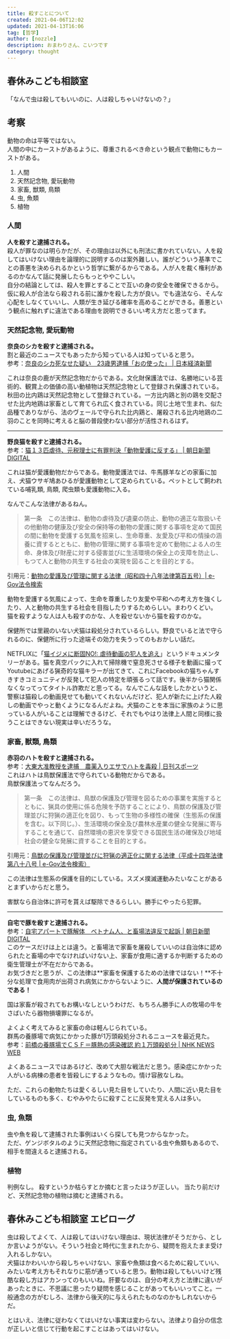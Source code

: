 ```yaml
---
title: 殺すことについて
created: 2021-04-06T12:02
updated: 2021-04-13T16:06
tag: [哲学]
author: [nozzle]
description: おまわりさん、こいつです
category: thought
---
```


## 春休みこども相談室
「なんで虫は殺してもいいのに、人は殺しちゃいけないの？」



## 考察
動物の命は平等ではない。  
人間の中にカーストがあるように、尊重されるべき命という観点で動物にもカーストがある。

1. 人間
2. 天然記念物, 愛玩動物
3. 家畜, 獣類, 鳥類
4. 虫, 魚類
5. 植物


### 人間
**人を殺すと逮捕される。**  
殺人が罪なのは明らかだが、その理由は以外にも刑法に書かれていない。人を殺してはいけない理由を論理的に説明するのは案外難しい。誰がどういう基準でことの善悪を決められるかという哲学に繋がるからである。人が人を裁く権利があるのかなんて話に発展したらもっとややこしい。  
自分の結論としては、殺人を罪とすることで互いの身の安全を確保できるから。  
仮に殺人が合法なら殺される前に誰かを殺した方が良い。でも違法なら、そんな心配をしなくていいし、人類が生き延びる確率を高めることができる。善悪という観点に触れずに違法である理由を説明できるいい考え方だと思ってます。  

### 天然記念物, 愛玩動物
**奈良のシカを殺すと逮捕される。**  
割と最近のニュースでもあったから知っている人は知っていると思う。  
参考：[奈良のシカ死なせた疑い　23歳男逮捕「おの使った」 | 日本経済新聞](https://www.nikkei.com/article/DGXZQOHC0217V0S1A300C2000000/)

これは奈良の鹿が天然記念物だからである。文化財保護法では、名勝地にいる芸術的、観賞上の価値の高い動植物は天然記念物として登録され保護されている。  
秋田の比内鶏は天然記念物として登録されている。一方比内鶏と別の鶏を交配させた比内地鶏は家畜として育てられ広く食されている。同じ土地で生まれ、似た品種でありながら、法のヴェールで守られた比内鶏と、屠殺される比内地鶏の二羽のことを同時に考えると脳の普段使わない部分が活性されるはず。

---  


**野良猫を殺すと逮捕される。**  
参考：[猫１３匹虐待、元税理士に有罪判決「動物愛護に反する」 | 朝日新聞DIGITAL](https://www.asahi.com/articles/ASKDD3HL5KDDUTIL010.html)  

これは猫が愛護動物だからである。動物愛護法では、牛馬豚羊などの家畜に加え、犬猫ウサギ鳩あひるが愛護動物として定められている。ペットとして飼われている哺乳類, 鳥類, 爬虫類も愛護動物に入る。  

なんでこんな法律があるねん。  

> 第一条　この法律は、動物の虐待及び遺棄の防止、動物の適正な取扱いその他動物の健康及び安全の保持等の動物の愛護に関する事項を定めて国民の間に動物を愛護する気風を招来し、生命尊重、友愛及び平和の情操の涵養に資するとともに、動物の管理に関する事項を定めて動物による人の生命、身体及び財産に対する侵害並びに生活環境の保全上の支障を防止し、もつて人と動物の共生する社会の実現を図ることを目的とする。

引用元：[動物の愛護及び管理に関する法律（昭和四十八年法律第百五号）| e-Gov法令検索](https://elaws.e-gov.go.jp/document?lawid=325AC1000000214)

動物を愛護する気風によって、生命を尊重したり友愛や平和への考え方を強くしたり、人と動物の共生する社会を目指したりするためらしい。まわりくどい。  
猫を殺すような人は人も殺すのかな、人を殺せないから猫を殺すのかな。


保健所では里親のいない犬猫は殺処分されているらしい。野良でいると法で守られるのに、保健所に行った途端その効力を失うってのもおかしい話だ。  

NETFLIXに「[猫イジメに断固NO!: 虐待動画の犯人を追え](https://wwww.netflix.com/jp/title/81031373)」というドキュメンタリーがある。猫を真空パックに入れて掃除機で窒息死させる様子を動画に撮ってYoutubeにあげる猟奇的な猫キラーが出てきて、これにFacebookの猫ちゃんすきすきコミュニティが反発して犯人の特定を頑張るって話です。後半から猫関係なくなってってタイトル詐欺だと思ってる。なんでこんな話をしたかというと、警察は猫殺しの動画見せても動いてくれないんだけど、犯人が新たに上げた人殺しの動画でやっと動くようになるんだよね。犬猫のことを本当に家族のように思っている人がいることは理解できるけど、それでもやはり法律上人間と同様に扱うことはできない現実は辛いだろうな。

### 家畜, 獣類, 鳥類
**赤羽のハトを殺すと逮捕される。**  
参考：[大東大准教授を逮捕　農薬入りエサでハトを毒殺 | 日刊スポーツ](https://www.nikkansports.com/general/nikkan/news/201904030000739.html)  
これはハトは鳥獣保護法で守られている動物だからである。  
鳥獣保護法ってなんだろう。
> 第一条　この法律は、鳥獣の保護及び管理を図るための事業を実施するとともに、猟具の使用に係る危険を予防することにより、鳥獣の保護及び管理並びに狩猟の適正化を図り、もって生物の多様性の確保（生態系の保護を含む。以下同じ。）、生活環境の保全及び農林水産業の健全な発展に寄与することを通じて、自然環境の恵沢を享受できる国民生活の確保及び地域社会の健全な発展に資することを目的とする。

引用元：[鳥獣の保護及び管理並びに狩猟の適正化に関する法律（平成十四年法律第八十八号 | e-Gov法令検索）](https://elaws.e-gov.go.jp/document?lawid=414AC0000000088)

この法律は生態系の保護を目的にしている。スズメ撲滅運動みたいなことがあるとまずいからだと思う。  

害獣なら自治体に許可を貰えば駆除できるらしい。勝手にやったら犯罪。

---

**自宅で豚を殺すと逮捕される。**  
参考：[自宅アパートで豚解体　ベトナム人、と畜場法違反で起訴 | 朝日新聞DIGITAL](https://www.asahi.com/articles/ASNCN64CTNCNUTNB017.html)  
このケースだけは上とは違う。と畜場法で家畜を屠殺していいのは自治体に認められたと畜場の中でなければいけない上、家畜が食用に適するか判断するための衛生管理士が不在だからである。  
お気づきだと思うが、この法律は**家畜を保護するための法律ではない！**不十分な処理で食用肉が出荷され病気にかからないように、**人間が保護されているのである！**

国は家畜が殺されてもお構いなしというわけだ、もちろん勝手に人の牧場の牛をさばいたら器物損壊罪になるが。

よくよく考えてみると家畜の命は軽んじられている。  
群馬の養豚場で病気にかかった豚が1万頭殺処分されるニュースを最近見た。  
参考：[前橋の養豚場でＣＳＦ＝豚熱の感染確認 約１万頭殺処分 | NHK NEWS WEB](https://www3.nhk.or.jp/shutoken-news/20210403/1000062565.html)

よくあるニュースではあるけど、改めて大胆な戦法だと思う。感染症にかかった人がいる病棟の患者を皆殺しにするようなもの。情け容赦なしね。

ただ、これらの動物たちは愛くるしい見た目をしていたり、人間に近い見た目をしているものも多く、むやみやたらに殺すことに反発を覚える人は多い。  

### 虫, 魚類

虫や魚を殺して逮捕された事例はいくら探しても見つからなかった。  
ただ、ゲンジボタルのように天然記念物に指定されている虫や魚類もあるので、相手を間違えると逮捕される。  


### 植物

判例なし。
殺すというか枯らすとか摘むと言ったほうが正しい。
当たり前だけど、天然記念物の植物は摘むと逮捕される。

## 春休みこども相談室 エピローグ

虫は殺してよくて、人は殺してはいけない理由は、現状法律がそうだから、としか言いようがない。そういう社会と時代に生まれたから、疑問を抱えたまま受け入れるしかない。  
犬猫はかわいいから殺しちゃいけない、家畜や魚類は食べるために殺していい、みたいな考え方もそれなりに筋が通っていると思う。動物は殺してもいいけど残酷な殺し方はアカンってのもいいね。肝要なのは、自分の考え方と法律に違いがあったときに、不思議に思ったり疑問を感じることがあってもいいってこと。一般通念の方がむしろ、法律から後天的に与えられたものなのかもしれないからだ。  

とはいえ、法律に従わなくてはいけない事実は変わらない。法律より自分の信念が正しいと信じて行動を起こすことはあってはいけない。  


<!-- 


>第六章　罰則  
>第四十四条　愛護動物をみだりに殺し、又は傷つけた者は、五年以下の懲役又は五百万円以下の罰金に処する。  
>(中略)  
>４　前三項において「愛護動物」とは、次の各号に掲げる動物をいう。  
>一　牛、馬、豚、めん羊、山羊、犬、猫、いえうさぎ、鶏、いえばと及びあひる  
>二　前号に掲げるものを除くほか、人が占有している動物で哺乳類、鳥類又は爬は虫類に属するもの  

引用元：[動物の愛護及び管理に関する法律（昭和四十八年法律第百五号）| e-Gov法令検索](https://elaws.e-gov.go.jp/document?lawid=325AC1000000214)


>第百九十六条　史跡名勝天然記念物の現状を変更し、又はその保存に影響を及ぼす行為をして、これを滅失し、毀損し、又は衰亡するに至らしめた者は、五年以下の懲役若しくは禁錮又は百万円以下の罰金に処する

引用元：[文化財保護法（昭和二十五年法律第二百十四号）| e-Gov法令検索](https://elaws.e-gov.go.jp/document?lawid=325AC1000000214)



動物愛護法が、犬猫を守っているというのは有名な話である。  
そもそも動物愛護法が何のために制定されたか知ってますか。

> 第一条　この法律は、動物の虐待及び遺棄の防止、動物の適正な取扱いその他動物の健康及び安全の保持等の動物の愛護に関する事項を定めて国民の間に動物を愛護する気風を招来し、生命尊重、友愛及び平和の情操の涵かん養に資するとともに、動物の管理に関する事項を定めて動物による人の生命、身体及び財産に対する侵害並びに生活環境の保全上の支障を防止し、もつて人と動物の共生する社会の実現を図ることを目的とする。

引用元：動物の愛護及び管理に関する法律

へー。  

 -->
